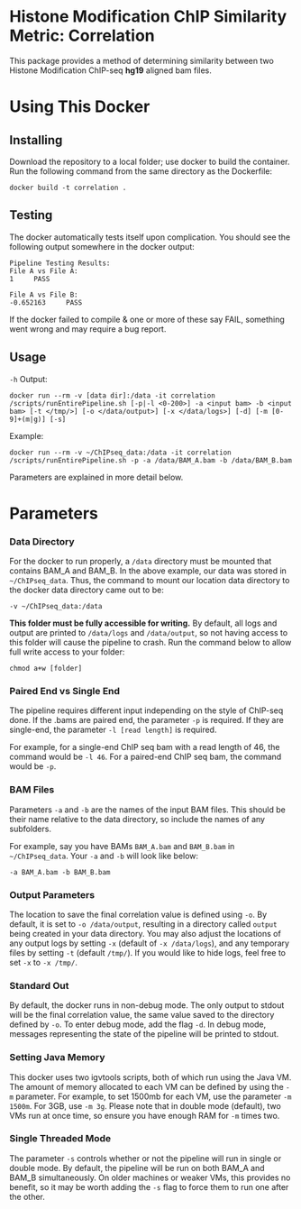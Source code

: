 # Histone Modification ChIP Similarity Metric: Correlation
This package provides a method of determining similarity between two Histone Modification ChIP-seq **hg19** aligned bam files.

# Using This Docker
## Installing
Download the repository to a local folder; use docker to build the container. Run the following command from the same directory as the Dockerfile:
```
docker build -t correlation .
```

## Testing
The docker automatically tests itself upon complication. You should see the following output somewhere in the docker output:
```
Pipeline Testing Results:
File A vs File A:
1     PASS

File A vs File B:
-0.652163     PASS
```

If the docker failed to compile & one or more of these say FAIL, something went wrong and may require a bug report.

## Usage
`-h` Output:
```
docker run --rm -v [data dir]:/data -it correlation /scripts/runEntirePipeline.sh [-p|-l <0-200>] -a <input bam> -b <input bam> [-t </tmp/>] [-o </data/output>] [-x </data/logs>] [-d] [-m [0-9]+(m|g)] [-s]
```
Example:
```
docker run --rm -v ~/ChIPseq_data:/data -it correlation /scripts/runEntirePipeline.sh -p -a /data/BAM_A.bam -b /data/BAM_B.bam
```
Parameters are explained in more detail below.

# Parameters
### Data Directory
For the docker to run properly, a `/data` directory must be mounted that contains BAM_A and BAM_B. In the above example, our data was stored in `~/ChIPseq_data`. Thus, the command to mount our location data directory to the docker data directory came out to be:
```
-v ~/ChIPseq_data:/data
```
**This folder must be fully accessible for writing.** By default, all logs and output are printed to `/data/logs` and `/data/output`, so not having access to this folder will cause the pipeline to crash.
Run the command below to allow full write access to your folder:
```
chmod a+w [folder]
```

### Paired End vs Single End
The pipeline requires different input independing on the style of ChIP-seq done. If the .bams are paired end, the parameter `-p` is required. If they are single-end, the parameter `-l [read length]` is required.

For example, for a single-end ChIP seq bam with a read length of 46, the command would be `-l 46`. For a paired-end ChIP seq bam, the command would be `-p`.

### BAM Files
Parameters `-a` and `-b` are the names of the input BAM files. This should be their name relative to the data directory, so include the names of any subfolders.

For example, say you have BAMs `BAM_A.bam` and `BAM_B.bam` in `~/ChIPseq_data`. Your `-a` and `-b` will look like below:
```
-a BAM_A.bam -b BAM_B.bam
```

### Output Parameters
The location to save the final correlation value is defined using `-o`. By default, it is set to `-o /data/output`, resulting in a directory called `output` being created in your data directory. You may also adjust the locations of any output logs by setting `-x` (default of `-x /data/logs`), and any temporary files by setting `-t` (default `/tmp/`). If you would like to hide logs, feel free to set `-x` to `-x /tmp/`.

### Standard Out
By default, the docker runs in non-debug mode. The only output to stdout will be the final correlation value, the same value saved to the directory defined by `-o`. To enter debug mode, add the flag `-d`. In debug mode, messages representing the state of the pipeline will be printed to stdout.

### Setting Java Memory
This docker uses two igvtools scripts, both of which run using the Java VM. The amount of memory allocated to each VM can be defined by using the `-m` parameter. For example, to set 1500mb for each VM, use the parameter `-m 1500m`. For 3GB, use `-m 3g`. Please note that in double mode (default), two VMs run at once time, so ensure you have enough RAM for `-m` times two.

### Single Threaded Mode
The parameter `-s` controls whether or not the pipeline will run in single or double mode. By default, the pipeline will be run on both BAM_A and BAM_B simultaneously. On older machines or weaker VMs, this provides no benefit, so it may be worth adding the `-s` flag to force them to run one after the other.